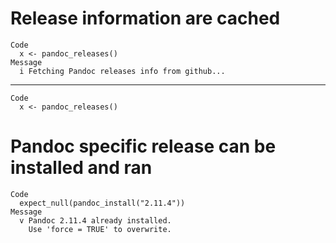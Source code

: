 # Release information are cached

    Code
      x <- pandoc_releases()
    Message
      i Fetching Pandoc releases info from github...

---

    Code
      x <- pandoc_releases()

# Pandoc specific release can be installed and ran

    Code
      expect_null(pandoc_install("2.11.4"))
    Message
      v Pandoc 2.11.4 already installed.
        Use 'force = TRUE' to overwrite.

